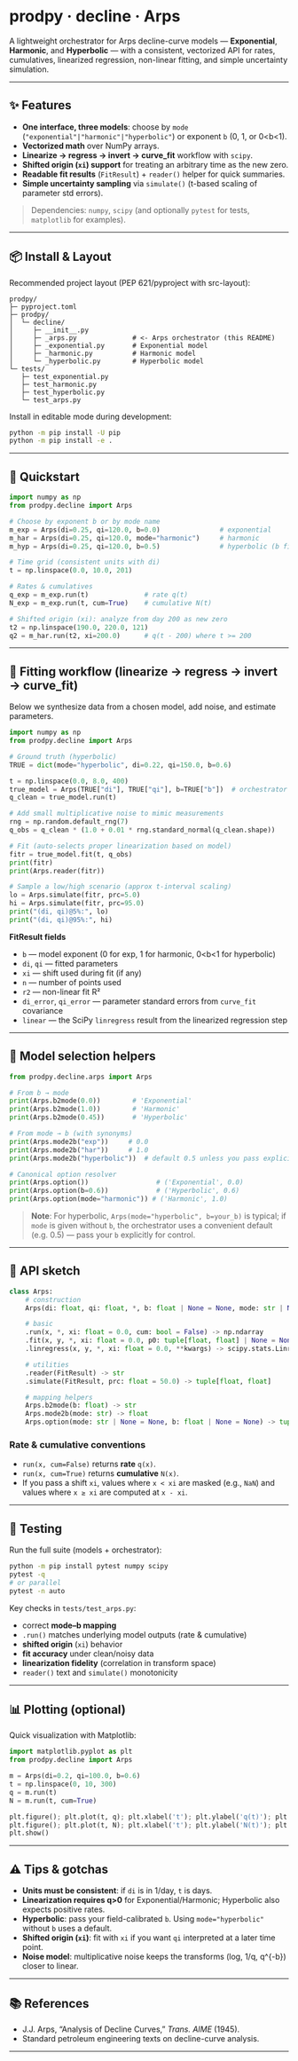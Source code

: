 # prodpy · decline · Arps

A lightweight orchestrator for Arps decline-curve models — **Exponential**, **Harmonic**, and **Hyperbolic** — with a consistent, vectorized API for rates, cumulatives, linearized regression, non-linear fitting, and simple uncertainty simulation.

---

## ✨ Features

* **One interface, three models**: choose by `mode` (`"exponential"|"harmonic"|"hyperbolic"`) or exponent `b` (0, 1, or 0<b<1).
* **Vectorized math** over NumPy arrays.
* **Linearize → regress → invert → curve_fit** workflow with `scipy`.
* **Shifted origin (`xi`) support** for treating an arbitrary time as the new zero.
* **Readable fit results** (`FitResult`) + `reader()` helper for quick summaries.
* **Simple uncertainty sampling** via `simulate()` (t-based scaling of parameter std errors).

> Dependencies: `numpy`, `scipy` (and optionally `pytest` for tests, `matplotlib` for examples).

---

## 📦 Install & Layout

Recommended project layout (PEP 621/pyproject with src-layout):

```
prodpy/
├─ pyproject.toml
├─ prodpy/
│  └─ decline/
│     ├─ __init__.py
│     ├─ _arps.py              # <- Arps orchestrator (this README)
│     ├─ _exponential.py       # Exponential model
│     ├─ _harmonic.py          # Harmonic model
│     └─ _hyperbolic.py        # Hyperbolic model
└─ tests/
   ├─ test_exponential.py
   ├─ test_harmonic.py
   ├─ test_hyperbolic.py
   └─ test_arps.py
```

Install in editable mode during development:

```bash
python -m pip install -U pip
python -m pip install -e .
```

---

## 🚀 Quickstart

```python
import numpy as np
from prodpy.decline import Arps

# Choose by exponent b or by mode name
m_exp = Arps(di=0.25, qi=120.0, b=0.0)               # exponential
m_har = Arps(di=0.25, qi=120.0, mode="harmonic")     # harmonic
m_hyp = Arps(di=0.25, qi=120.0, b=0.5)               # hyperbolic (b fixed)

# Time grid (consistent units with di)
t = np.linspace(0.0, 10.0, 201)

# Rates & cumulatives
q_exp = m_exp.run(t)              # rate q(t)
N_exp = m_exp.run(t, cum=True)    # cumulative N(t)

# Shifted origin (xi): analyze from day 200 as new zero
t2 = np.linspace(190.0, 220.0, 121)
q2 = m_har.run(t2, xi=200.0)      # q(t - 200) where t >= 200
```

---

## 🔧 Fitting workflow (linearize → regress → invert → curve_fit)

Below we synthesize data from a chosen model, add noise, and estimate parameters.

```python
import numpy as np
from prodpy.decline import Arps

# Ground truth (hyperbolic)
TRUE = dict(mode="hyperbolic", di=0.22, qi=150.0, b=0.6)

t = np.linspace(0.0, 8.0, 400)
true_model = Arps(TRUE["di"], TRUE["qi"], b=TRUE["b"])  # orchestrator
q_clean = true_model.run(t)

# Add small multiplicative noise to mimic measurements
rng = np.random.default_rng(7)
q_obs = q_clean * (1.0 + 0.01 * rng.standard_normal(q_clean.shape))

# Fit (auto-selects proper linearization based on model)
fitr = true_model.fit(t, q_obs)
print(fitr)
print(Arps.reader(fitr))

# Sample a low/high scenario (approx t-interval scaling)
lo = Arps.simulate(fitr, prc=5.0)
hi = Arps.simulate(fitr, prc=95.0)
print("(di, qi)@5%:", lo)
print("(di, qi)@95%:", hi)
```

**FitResult fields**

* `b` — model exponent (0 for exp, 1 for harmonic, 0<b<1 for hyperbolic)
* `di`, `qi` — fitted parameters
* `xi` — shift used during fit (if any)
* `n` — number of points used
* `r2` — non-linear fit R²
* `di_error`, `qi_error` — parameter standard errors from `curve_fit` covariance
* `linear` — the SciPy `linregress` result from the linearized regression step

---

## 🧠 Model selection helpers

```python
from prodpy.decline.arps import Arps

# From b → mode
print(Arps.b2mode(0.0))        # 'Exponential'
print(Arps.b2mode(1.0))        # 'Harmonic'
print(Arps.b2mode(0.45))       # 'Hyperbolic'

# From mode → b (with synonyms)
print(Arps.mode2b("exp"))     # 0.0
print(Arps.mode2b("har"))     # 1.0
print(Arps.mode2b("hyperbolic"))  # default 0.5 unless you pass explicit b at Arps(...)

# Canonical option resolver
print(Arps.option())                 # ('Exponential', 0.0)
print(Arps.option(b=0.6))            # ('Hyperbolic', 0.6)
print(Arps.option(mode="harmonic")) # ('Harmonic', 1.0)
```

> **Note**: For hyperbolic, `Arps(mode="hyperbolic", b=your_b)` is typical; if `mode` is given without `b`, the orchestrator uses a convenient default (e.g. 0.5) — pass your `b` explicitly for control.

---

## 📐 API sketch

```python
class Arps:
    # construction
    Arps(di: float, qi: float, *, b: float | None = None, mode: str | None = None)

    # basic
    .run(x, *, xi: float = 0.0, cum: bool = False) -> np.ndarray
    .fit(x, y, *, xi: float = 0.0, p0: tuple[float, float] | None = None, **kwargs) -> FitResult
    .linregress(x, y, *, xi: float = 0.0, **kwargs) -> scipy.stats.LinregressResult

    # utilities
    .reader(FitResult) -> str
    .simulate(FitResult, prc: float = 50.0) -> tuple[float, float]

    # mapping helpers
    Arps.b2mode(b: float) -> str
    Arps.mode2b(mode: str) -> float
    Arps.option(mode: str | None = None, b: float | None = None) -> tuple[str, float]
```

### Rate & cumulative conventions

* `run(x, cum=False)` returns **rate** `q(x)`.
* `run(x, cum=True)` returns **cumulative** `N(x)`.
* If you pass a shift `xi`, values where `x < xi` are masked (e.g., `NaN`) and values where `x ≥ xi` are computed at `x - xi`.

---

## 🧪 Testing

Run the full suite (models + orchestrator):

```bash
python -m pip install pytest numpy scipy
pytest -q
# or parallel
pytest -n auto
```

Key checks in `tests/test_arps.py`:

* correct **mode–b mapping**
* `.run()` matches underlying model outputs (rate & cumulative)
* **shifted origin** (`xi`) behavior
* **fit accuracy** under clean/noisy data
* **linearization fidelity** (correlation in transform space)
* `reader()` text and `simulate()` monotonicity

---

## 📊 Plotting (optional)

Quick visualization with Matplotlib:

```python
import matplotlib.pyplot as plt
from prodpy.decline import Arps

m = Arps(di=0.2, qi=100.0, b=0.6)
t = np.linspace(0, 10, 300)
q = m.run(t)
N = m.run(t, cum=True)

plt.figure(); plt.plot(t, q); plt.xlabel('t'); plt.ylabel('q(t)'); plt.title('Rate')
plt.figure(); plt.plot(t, N); plt.xlabel('t'); plt.ylabel('N(t)'); plt.title('Cumulative')
plt.show()
```

---

## ⚠️ Tips & gotchas

* **Units must be consistent**: if `di` is in 1/day, `t` is days.
* **Linearization requires q>0** for Exponential/Harmonic; Hyperbolic also expects positive rates.
* **Hyperbolic**: pass your field-calibrated `b`. Using `mode="hyperbolic"` without `b` uses a default.
* **Shifted origin (`xi`)**: fit with `xi` if you want `qi` interpreted at a later time point.
* **Noise model**: multiplicative noise keeps the transforms (log, 1/q, q^{-b}) closer to linear.

---

## 📚 References

* J.J. Arps, “Analysis of Decline Curves,” *Trans. AIME* (1945).
* Standard petroleum engineering texts on decline-curve analysis.

---
